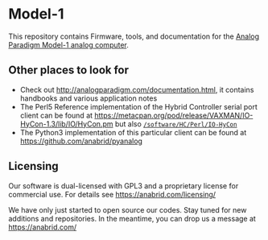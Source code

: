 # Model-1
This repository contains Firmware, tools, and documentation for the [Analog Paradigm Model-1 analog computer](http://analogparadigm.com/).

## Other places to look for

* Check out http://analogparadigm.com/documentation.html, it contains handbooks and various application notes
* The Perl5 Reference implementation of the Hybrid Controller serial port client can be found at https://metacpan.org/pod/release/VAXMAN/IO-HyCon-1.3/lib/IO/HyCon.pm but also [`/software/HC/Perl/IO-HyCon`](software/HC/Perl/IO-HyCon)
* The Python3 implementation of this particular client can be found at https://github.com/anabrid/pyanalog

## Licensing

Our software is dual-licensed with GPL3 and a proprietary license for commercial use. For details see https://anabrid.com/licensing/

We have only just started to open source our codes. Stay tuned for new additions and repositories. In the meantime, you can drop us a message at https://anabrid.com/

